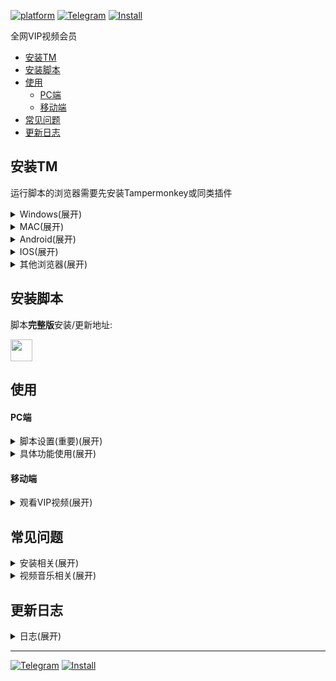 [![platform](https://img.shields.io/badge/Platform-Windows%20%7C%20Mac%20%7C%20Android%20%7C%20IOS-red.svg)](https://raw.kkgithub.com/Zheng8907/silver-waffle/main/CK.user.js) [![Telegram](https://img.shields.io/badge/Telegram-issues-blue?logo=telegram)](https://t.me/+sGo6ZZvy54wzYTll) [![Install](https://img.shields.io/badge/安装-005200)](https://raw.kkgithub.com/Zheng8907/silver-waffle/main/CK.user.js)


全网VIP视频会员

- [安装TM](#安装tm)
- [安装脚本](#安装脚本)
- [使用](#使用)
    - [PC端](#pc端)
    - [移动端](#移动端)
- [常见问题](#常见问题)
- [更新日志](#更新日志)

## 安装TM

运行脚本的浏览器需要先安装Tampermonkey或同类插件

<details><summary>Windows(展开)</summary>
<p>

[Google Chrome](https://chrome.google.com/webstore/detail/tampermonkey/dhdgffkkebhmkfjojejmpbldmpobfkfo?hl=zh-CN) (需要科学上网)

[火狐 FireFox](https://addons.mozilla.org/zh-CN/firefox/addon/tampermonkey)

[微软 EDGE](https://microsoftedge.microsoft.com/addons/detail/iikmkjmpaadaobahmlepeloendndfphd?hl=zh-CN)
</p>
</details>
<details><summary>MAC(展开)</summary>
<p>

[MAC Safari](https://apps.apple.com/cn/app/tampermonkey/id1482490089)
</p>
</details>

<details><summary>Android(展开)</summary>
<p>

X浏览器和VIA浏览器自带插件，无需安装。

[Kiwi浏览器](https://chrome.google.com/webstore/detail/tampermonkey/dhdgffkkebhmkfjojejmpbldmpobfkfo?hl=zh-CN) (需要科学上网)

</p>
</details>

<details><summary>IOS(展开)</summary>
<p>

在 IOS 应用商店中搜索并安装 “拦截100” 或者 “stay”，不要用“UserScripts”。
</p>
</details>

<details><summary>其他浏览器(展开)</summary>
<p>

其他浏览器可在官方扩展市场搜索: “Tampermonkey”、“篡改猴”、“油猴”、“暴力猴”等脚本插件进行安装。

</p>
</details>

## 安装脚本
   
脚本**完整版**安装/更新地址: 

<a href="https://github.com/Zheng8907/silver-waffle/main/CK.user.js" rel="nofollow"><img src="https://img.shields.io/badge/更新到 V6.7.0 版本-005200" height=35px /></a>


## 使用

#### PC端

<details><summary>脚本设置(重要)(展开)</summary>
<p>

![脚本设置](https://gitlab.com/lanhaha/lanrenjiaoben/-/raw/main/img/jbsetup.jpg)

    浏览器打开任意脚本可加载的网站，例如优酷、知乎、b站等，
    在右上角Tampermonkey中打开脚本设置。
    点击开关右侧 ">" 按钮可进入子设置。

</p>
</details>

<details><summary>具体功能使用(展开)</summary>
<p>

一，视频解析

![解析图标](https://gitlab.com/lanhaha/lanrenjiaoben/-/raw/main/img/zhanwai.jpg)

    站内解析:
    1. 脚本“设置”-“解析设置”-“站外解析”调整为关闭状态
    2. 浏览任意单个视频，鼠标移动到左侧红色VIP图标上，弹出的窗口选择合适的线路点击即可在网页内播放。
   
    站外解析:
    3. 脚本“设置”-“解析设置”-“站外解析”调整为开启状态
    4. 浏览任意单个视频，鼠标移动到左侧红色VIP图标上，弹出的窗口选择合适的线路点击即可打开新页面播放。
   
    自定义线路:
    5. 脚本“设置”-“解析设置”-“解析线路”
    6. 编辑线路内容，每线路一行，线路名称和线路地址用半角逗号隔开。

二，视频下载

![抖音下载](https://gitlab.com/lanhaha/lanrenjiaoben/-/raw/main/img/douyin.jpg)

    1. 在douyin.com/kuaishou.com/xigua.com/bilibili.com任意视频播放窗口的下方播放工具条找到下载按钮
    2. 选择对应的下载方式点击就可以下载
    3. 注意: 直接下载方式，越长的视频需要等待的时间越长。
    4. 注意: bilibili屏蔽了网页方式直接下载，这里可以安装IDM(Internet Download Manager)，在点击下载的同时唤醒IDM进行下载就能成功。

三，Youtube下载

    1. 鼠标移动到youtube.com任意视频播放窗口左侧红色VIP图标
    2. 选择对应的下载线路点击
    3. 在弹出的页面中点击下载。

四，知乎增强

    在脚本设置中开关相关功能。

五，购物助手

    1. 筛选仅显示淘宝: 在淘宝商品搜索页面，默认只有仅显示天猫，没有仅显示淘宝。脚本新增仅显示淘宝功能，勾选即可方便筛选商品。
    2. 显示隐藏优惠券: 淘宝、天猫、京东等商品页面立即购买上方显示隐藏优惠券。

六，音乐下载

    网易云音乐
    1. 点击任意一个音乐单曲(非歌单)
    2. 点击左侧VIP图标
    3. 在弹出的窗口中点下载。

    腾讯音乐
    1. 点击任意一个音乐单曲，点击播放
    2. 在播放页面点击左侧VIP图标
    3. 在弹出的窗口中点下载。
    
    酷狗/酷我音乐
    1. 点击任意一个音乐单曲，点击播放
    2. 在播放页面下方的进度条上找到下载按钮，点击下载。
  
    喜马拉雅
    单独下载:
    1. 点击任意一个音乐单曲，点击播放
    2. 在播放页面下方的进度条上找到下载按钮，点击下载。
    批量下载:
    1. 在音乐集的音乐列表左侧勾选需要下载的音乐
    2. 点击音乐集音乐列表右上方批量下载。
</p>
</details>

#### 移动端

<details><summary>观看VIP视频(展开)</summary>
<p>

![移动vip](https://gitlab.com/lanhaha/lanrenjiaoben/-/raw/main/img/mobile.jpg)

    浏览任意单个视频，鼠标点击左侧红色VIP图标，在弹出的窗口选择合适的线路点击即可在网页内播放。
</p>
</details>

## 常见问题

<details><summary>安装相关(展开)</summary>
<p>

1. 不显示VIP图标怎么排查？<br>
* 脚本只支持浏览器，不支持客户端，且只会在能起作用的页面显示。例如zhihu.com
* 点击浏览器右上角的Tampermonkey插件图标，查看是否为已启用状态。
* 点击浏览器右上角的Tampermonkey插件图标，在管理面板里关闭其他脚本，按F5刷新网页试试。
* 如果是360安全浏览器要切换到极速模式，另外不建议使用国产浏览器。
* 点击浏览器右上角的Tampermonkey插件图标，打开脚本的设置，查看图标设置是否正常，根据需要调整图标的位置并保存。
* 以上都没有解决，可以在浏览器右上角点击Tampermonkey，进入“管理面板”，在右上角“已安装脚本”页面删除所有脚本，进入右上角“设置”和“实用工具”中间的“回收站”，删除所有脚本，再重新安装最新版[懒人工具箱](https://raw.kkgithub.com/Zheng8907/silver-waffle/main/CK.user.js)，基本可以解决。

2. 显示多个VIP图标怎么办？
可能是你同时安装了多个版本的脚本，造成每个脚本生成了一个VIP图标。关闭其他版本，只保留最新版[CK-toolbox](https://raw.kkgithub.com/Zheng8907/silver-waffle/main/CK.user.js)即可解决。

3. safari浏览器怎么使用脚本？<br>
safari可以使用Tampermonkey，但是因为浏览器内核不一样，使用中可能会有问题。

4. 为什么我的浏览器点击安装脚本会下载一个文件，打开会提示编译错误？<br>
安装脚本前应该先安装Tampermonkey，点击安装脚本会自动安装到Tampermonkey里，如果已经安装Tampermonkey还出现这样的情况，重启试试，或者通过手动安装的方式安装。

5. 为什么已经卸载了脚本还会在视频网站左侧显示图标?<br>
检查该浏览器是否安装了暴力猴，Greasemonkey，AdGuard或者其他同类插件，可能是这些插件里也安装了脚本，删除这些插件里的脚本试试。

6. 电视上能不能用?<br>
一般情况不可以，有能力的可以自行研究。

7. 脚本弹出更新提示怎么办？<br>
脚本在发现新版本后会自动弹出更新提示。点击“忽略”则当天不会再有提示；点击“查看更新”并更新到[最新版](https://raw.kkgithub.com/Zheng8907/silver-waffle/main/CK.user.js)的脚本则不会再有提示。 [点击更新](https://raw.kkgithub.com/Zheng8907/silver-waffle/main/CK.user.js)

</p>
</details>

<details><summary>视频音乐相关(展开)</summary>
<p>

* 脚本没反应怎么排查？<br>
  按以下顺序排查：
1. 浏览器右上角的油猴插件里的脚本设置是否正常显示？<br>
如果不能正常显示，则脚本安装或加载有问题。删除脚本重新安装试试。如果还不行，欢迎反馈。
2. VIP图标是否显示？<br>
如果不显示，则可能是其他插件或者脚本冲突。关闭其他脚本并刷新页面试试，或者换一个浏览器试试。如果还不行，则可能是脚本问题，欢迎反馈。
3. 鼠标移动到VIP图标，是否弹出线路窗口？<br>
脚本在单独视频页面才会有弹出窗口，在视频列表页面则不会弹出。如果在单独视频页面也不弹出窗口，则为脚本问题，欢迎反馈。
4. 点击窗口线路，视频是否有反应？<br>
如果原视频被替换，则脚本正常。否则为不正常，欢迎反馈。同时也可以依次点击浏览器右上角“Tampermonkey”-“懒人工具箱”-“设置”-“视频解析”右边的“>”，打开“站外解析”并关闭窗口，使用站外解析来解决。
5. 点击窗口线路，视频是否显示解析失败？<br>
如果显示解析失败等提示，则为线路或者网络问题，到这一步已经排除脚本问题，继续下一步。
6. 同一个视频，点击窗口中其他线路，视频是否显示解析失败？<br>
如果所有线路均显示解析失败，可能是视频解析问题，一般较新的视频会出现这种情况，过几天等线路同步了再解析即可。
7. 换一个其他较旧视频，并尝试点击窗口中多个线路，是否都显示解析失败？<br>
如果全部解析失败，则基本可以判断是网络问题，解析线路不带cdn，要靠你的网络硬实力。换个ip或者使用vpn试试，应该能解决。
8. 换其他视频网站，选择多个视频，尝试点击多个窗口线路，是否都显示解析失败？<br>
这个操作用来判断线路是否在某个视频网站上解析失败。

* 为什么以前用的好好的现在不能用了？<br>
一般晚上用的人较多，线路会比较拥挤。另外如果大量重复点击解析，可能会被线路认为是恶意行为，造成IP被解析线路屏蔽，换其他线路或者换个IP试试，也可以用vpn试试。另外目前脚本支持自定义线路，个人有好的线路可自行添加。

* 视频解析怎么看蓝光4K？<br>
视频解析的清晰度是各线路自己设置的，看不了蓝光4K。

* 为什么手机看视频会有广告？<br>
脚本已经把手机端带广告的线路屏蔽了，但是有可能之前没广告的线路，后来又添加了广告，脚本会定期更换这部分线路。

* 为什么B站视频下载打不开？<br>
脚本获取视频链接正常，但是B站屏蔽了浏览器直接下载视频，可以安装IDM(Internet Download Manager)，在点击下载的同时唤醒IDM进行下载就能成功。

* 音乐/视频下载位置在哪？<br>
你的操作系统下载目录，或者浏览器单独设置文件下载目录，在浏览器设置的下载历史里可以找到文件。

* 为什么有的音乐下载链接是空的？<br>
脚本的音乐下载功能是免客户端下载，也可以下载部分能在线听的歌曲，但无法下载收费歌曲。

* 为什么下载音乐会变成播放音乐？<br>
因为现在的浏览器都会自动播放下载的mp3文件，复制播放音乐页面的地址，放到下载软件例如迅雷、idm中下载即可。

* 为什么有的视频下载会提示加密？<br>
有的短视频网站会在用户预加载视频的时候判断网速，如果网速不够，就会用加密的方式加载视频。解决方法是分享视频，然后单独打开分享链接，默认首个视频一般都不会是加密视频，除非视频时间很长。

</p>
</details>

## 更新日志

<details><summary>日志(展开)</summary>
<p>
    6.7.0 修复部分网站解析和图标bug
</p>
</details>

---

[![Telegram](https://img.shields.io/badge/Telegram-issues-blue?logo=telegram)](https://t.me/+sGo6ZZvy54wzYTll)  [![Install](https://img.shields.io/badge/更新脚本-005200)](https://raw.kkgithub.com/Zheng8907/silver-waffle/main/CK.user.js)
